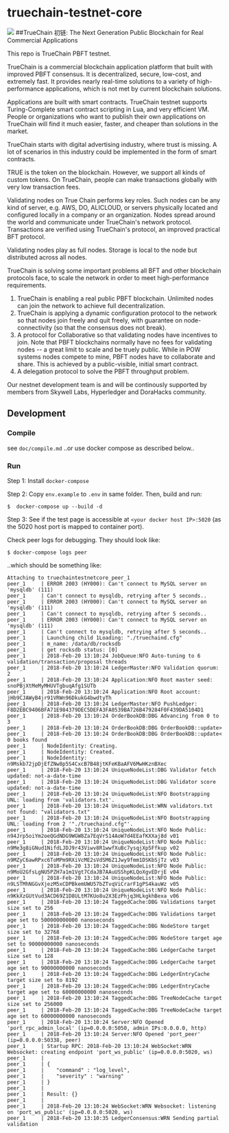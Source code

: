 # truechain-testnet-core

![](images/truechain.png)
##TrueChain 初链: The Next Generation Public Blockchain for Real Commercial Applications

This repo is TrueChain PBFT testnet.

TrueChain is a commercial blockchain application platform that built with 
improved PBFT consensus. It is decentralized, secure, low-cost, and extremely fast.
It provides nearly real-time solutions to a variety of high-performance applications,
which is not met by current blockchain solutions.

Applications are built with smart contracts. TrueChain testnet supports Turing-Complete 
smart contract scripting in Lua, and very efficient VM. People or organizations who want 
to publish their own applications on TrueChain will find it much easier, faster, and cheaper
than solutions in the market.

TrueChain starts with digital advertising industry, where trust is missing. A lot of
scenarios in this industry could be implemented in the form of smart contracts.

TRUE is the token on the blockchain. However, we support all kinds of custom tokens.
On TrueChain, people can make transactions globally with very low transaction fees. 

Validating nodes on True Chain performs key roles. Such nodes can be any kind of server,
e.g. AWS, DO, ALICLOUD, or servers physically located and configured locally in a company
or an organization. Nodes spread around the world and communicate under TrueChain's
network protocol. Transactions are verified using TrueChain's protocol, an improved practical BFT protocol.

Validating nodes play as full nodes. Storage is local to the node but distributed across 
all nodes.

TrueChain is solving some important problems all BFT and other blockchain protocols
face, to scale the network in order to meet high-performance requirements.

1. TrueChain is enabling a real public PBFT blockchain. Unlimited nodes can join the network to achieve full decentralization.
2. TrueChain is applying a dynamic configuration protocol to the network so that nodes join
freely and quit freely, with guarantee on node-connectivity (so that the consensus does
not break).
3. A protocol for Collaborative so that validating nodes have incentives to join.
Note that PBFT blockchains normally have no fees for validating nodes -- a great limit
to scale and be truely public. While in POW systems nodes compete to mine, PBFT nodes have
to collaborate and share. This is achieved by a public-visible, initial smart contract.
4. A delegation protocol to solve the PBFT throughput problem.

Our nestnet development team is and will be continously supported by members from Skywell Labs, Hyperledger and DoraHacks community.

## Development

### Compile

see `doc/compile.md`
..or use docker compose as described below..

### Run

Step 1: Install `docker-compose`


Step 2: Copy `env.example` to `.env` in same folder. Then, build and run:

```
$  docker-compose up --build -d
```

Step 3: See if the test page is accessible at `<your docker host IP>:5020` (as the 5020 host port is mapped to container port).

Check peer logs for debugging. They should look like:

```
$ docker-compose logs peer 
```

..which should be something like:

```
Attaching to truechaintestnetcore_peer_1
peer_1     | ERROR 2003 (HY000): Can't connect to MySQL server on 'mysqldb' (111)
peer_1     | Can't connect to mysqldb, retrying after 5 seconds..
peer_1     | ERROR 2003 (HY000): Can't connect to MySQL server on 'mysqldb' (111)
peer_1     | Can't connect to mysqldb, retrying after 5 seconds..
peer_1     | ERROR 2003 (HY000): Can't connect to MySQL server on 'mysqldb' (111)
peer_1     | Can't connect to mysqldb, retrying after 5 seconds..
peer_1     | Launching child 1Loading: "./truechaind.cfg"
peer_1     | m_name: /data/db/rocksdb
peer_1     | get rocksdb status: [0]
peer_1     | 2018-Feb-20 13:10:24 JobQueue:NFO Auto-tuning to 6 validation/transaction/proposal threads
peer_1     | 2018-Feb-20 13:10:24 LedgerMaster:NFO Validation quorum: 2
peer_1     | 2018-Feb-20 13:10:24 Application:NFO Root master seed: snoPBjXtMeMyMHUVTgbuqAfg1SUTb
peer_1     | 2018-Feb-20 13:10:24 Application:NFO Root account: jHb9CJAWyB4jr91VRWn96DkukG4bwdtyTh
peer_1     | 2018-Feb-20 13:10:24 LedgerMaster:NFO PushLedger: F8D2EBC9406BFA71E984379DEC5DEFA3FA0539BA726B479284F0F439DA5104D1
peer_1     | 2018-Feb-20 13:10:24 OrderBookDB:DBG Advancing from 0 to 3
peer_1     | 2018-Feb-20 13:10:24 OrderBookDB:DBG OrderBookDB::update>
peer_1     | 2018-Feb-20 13:10:24 OrderBookDB:DBG OrderBookDB::update< 0 books found
peer_1     | NodeIdentity: Creating.
peer_1     | NodeIdentity: Created.
peer_1     | NodeIdentity: n9Mskb72jpDjEfZNw8p5S4CxcB7B48jtKFeKBaAFV6MwHKznBXec
peer_1     | 2018-Feb-20 13:10:24 UniqueNodeList:DBG Validator fetch updated: not-a-date-time
peer_1     | 2018-Feb-20 13:10:24 UniqueNodeList:DBG Validator score updated: not-a-date-time
peer_1     | 2018-Feb-20 13:10:24 UniqueNodeList:NFO Bootstrapping UNL: loading from 'validators.txt'.
peer_1     | 2018-Feb-20 13:10:24 UniqueNodeList:WRN validators.txt not found: "validators.txt"
peer_1     | 2018-Feb-20 13:10:24 UniqueNodeList:NFO Bootstrapping UNL: loading from 2 '"./truechaind.cfg"'. 
peer_1     | 2018-Feb-20 13:10:24 UniqueNodeList:NFO Node Public: n94Jrp5oiYm2oeQGdNDG9WGW8Za7EqVrS14AoW7d4EEafKXXaj8d v01
peer_1     | 2018-Feb-20 13:10:24 UniqueNodeList:NFO Node Public: n9Me3g8iGNud1NifdLJDJ9r43Viwv8R1wwfXuBc7ysqjXp5Ffkup v02
peer_1     | 2018-Feb-20 13:10:24 UniqueNodeList:NFO Node Public: n9MZyC6awRPxc6ToMPm9RXiVcME2sVdSM6Z1Jwy9fmm1DSKbSjTz v03
peer_1     | 2018-Feb-20 13:10:24 UniqueNodeList:NFO Node Public: n9MoU2GfsLgNU5PZH7a1m1Vgt7CdaJB7AAuUSShpKLQoXgvEDrjE v04
peer_1     | 2018-Feb-20 13:10:24 UniqueNodeList:NFO Node Public: n9LSTMhNGGvXjezM5xCDPBkemUWU57bZTvqViCrarF1gPS4kauWz v05
peer_1     | 2018-Feb-20 13:10:24 UniqueNodeList:NFO Node Public: n9KkXzGUtVud3ACD69Z1D8ULtM7KUo8u2X3EzPhjq3HLkgkhBexa v06
peer_1     | 2018-Feb-20 13:10:24 TaggedCache:DBG Validations target size set to 256
peer_1     | 2018-Feb-20 13:10:24 TaggedCache:DBG Validations target age set to 500000000000 nanoseconds
peer_1     | 2018-Feb-20 13:10:24 TaggedCache:DBG NodeStore target size set to 32768
peer_1     | 2018-Feb-20 13:10:24 TaggedCache:DBG NodeStore target age set to 90000000000 nanoseconds
peer_1     | 2018-Feb-20 13:10:24 TaggedCache:DBG LedgerCache target size set to 128
peer_1     | 2018-Feb-20 13:10:24 TaggedCache:DBG LedgerCache target age set to 90000000000 nanoseconds
peer_1     | 2018-Feb-20 13:10:24 TaggedCache:DBG LedgerEntryCache target size set to 8192
peer_1     | 2018-Feb-20 13:10:24 TaggedCache:DBG LedgerEntryCache target age set to 60000000000 nanoseconds
peer_1     | 2018-Feb-20 13:10:24 TaggedCache:DBG TreeNodeCache target size set to 256000
peer_1     | 2018-Feb-20 13:10:24 TaggedCache:DBG TreeNodeCache target age set to 60000000000 nanoseconds
peer_1     | 2018-Feb-20 13:10:24 Server:NFO Opened 'port_rpc_admin_local' (ip=0.0.0.0:5050, admin IPs:0.0.0.0, http)
peer_1     | 2018-Feb-20 13:10:24 Server:NFO Opened 'port_peer' (ip=0.0.0.0:50338, peer)
peer_1     | Startup RPC: 2018-Feb-20 13:10:24 WebSocket:WRN Websocket: creating endpoint 'port_ws_public' (ip=0.0.0.0:5020, ws)
peer_1     | 
peer_1     | {
peer_1     | 	"command" : "log_level",
peer_1     | 	"severity" : "warning"
peer_1     | }
peer_1     | 
peer_1     | Result: {}
peer_1     | 
peer_1     | 2018-Feb-20 13:10:24 WebSocket:WRN Websocket: listening on 'port_ws_public' (ip=0.0.0.0:5020, ws)
peer_1     | 2018-Feb-20 13:10:35 LedgerConsensus:WRN Sending partial validation

```
